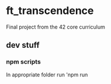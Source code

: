 # ft_transcendence
Final project from the 42 core curriculum

## dev stuff

### npm scripts

In appropriate folder run 'npm run <script>'

#### In back_end
* prisma:dev:deploy - migrates changes to database and prisma structure
* db:dev:rm - removes the database container and its associated volumes
* db:dev:up - starts only the database container
* db:dev:restart - rm, up and deploy
* nest:dev:rm - removes the nestJS container and its associated volumes
* nest:dev:up - starts only the nestJS container
* nest:dev:restart - rm and up
* backend:dev:rm - db:dev:rm and nest:dev:rm
* backend:dev:up - starts nestJS and database containers
* backend:dev:restart - rm and up

## Setup

Copy any template.env file as .env in the same location, and then populate it with appropriate values for the variables.
npm install in both front_end and back_end folders, then npm run prisma:dev:deploy in the back_end folder, then docker-compose in the root directory.
Frontend will be available at localhost:3000, backend at localhost:3333.
For database gui client run npx prisma studio in the backend folder, then access it at url seen on the consoler.
